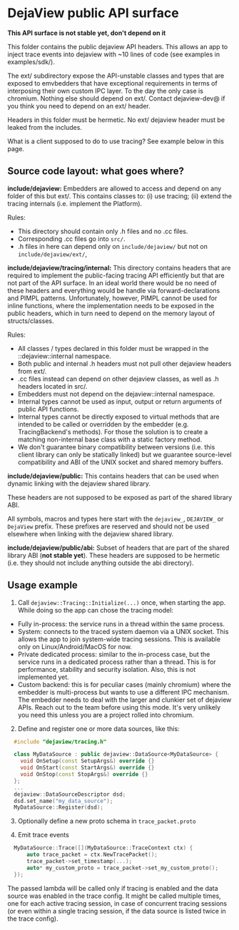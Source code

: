 # DejaView public API surface

**This API surface is not stable yet, don't depend on it**

This folder contains the public dejaview API headers. This allows an app to
inject trace events into dejaview with ~10 lines of code (see examples in
examples/sdk/).

The ext/ subdirectory expose the API-unstable classes and types that are
exposed to emvbedders that have exceptional requirements in terms of interposing
their own custom IPC layer. To the day the only case is chromium. Nothing else
should depend on ext/. Contact dejaview-dev@ if you think you need to
depend on an ext/ header.

Headers in this folder must be hermetic. No ext/ dejaview header must be
leaked from the includes.

What is a client supposed to do to use tracing? See example below in this page.


Source code layout: what goes where?
------------------------------------

**include/dejaview:**
Embedders are allowed to access and depend on any folder of this but ext/.
This contains classes to: (i) use tracing; (ii) extend the tracing internals
(i.e. implement the Platform).

Rules:
- This directory should contain only .h files and no .cc files.
- Corresponding .cc files go into `src/`.
- .h files in here can depend only on `include/dejaview/` but not on
  `include/dejaview/ext/`,

**include/dejaview/tracing/internal:**
This directory contains headers that are required to implement the public-facing
tracing API efficiently but that are not part of the API surface.
In an ideal world there would be no need of these headers and everything would
be handle via forward-declarations and PIMPL patterns. Unfortunately, however,
PIMPL cannot be used for inline functions, where the implementation needs to be
exposed in the public headers, which in turn need to depend on the memory layout
of structs/classes.

Rules:
- All classes / types declared in this folder must be wrapped in the
  ::dejaview::internal namespace.
- Both public and internal .h headers must not pull other dejaview headers
  from ext/.
- .cc files instead can depend on other dejaview classes, as well as .h headers
  located in src/.
- Embedders must not depend on the dejaview::internal namespace.
- Internal types cannot be used as input, output or return arguments of public
  API functions.
- Internal types cannot be directly exposed to virtual methods that are
  intended to be called or overridden by the embedder (e.g. TracingBackend's
  methods). For those the solution is to create a matching non-internal base
  class with a static factory method.
- We don't guarantee binary compatibility between versions (i.e. this client
  library can only be statically linked) but we guarantee source-level
  compatibility and ABI of the UNIX socket and shared memory buffers.

**include/dejaview/public:**
This contains headers that can be used when dynamic linking with the dejaview
shared library.

These headers are not supposed to be exposed as part of the shared library ABI.

All symbols, macros and types here start with the `dejaview_`, `DEJAVIEW_` or
`DejaView` prefix. These prefixes are reserved and should not be used elsewhere
when linking with the dejaview shared library.

**include/dejaview/public/abi:**
Subset of headers that are part of the shared library ABI (**not stable yet**).
These headers are supposed to be hermetic (i.e. they should not include anything
outside the abi directory).

Usage example
-------------
1. Call `dejaview::Tracing::Initialize(...)` once, when starting the app.
  While doing so the app can chose the tracing model:
  - Fully in-process: the service runs in a thread within the same process.
  - System: connects to the traced system daemon via a UNIX socket. This allows
    the app to join system-wide tracing sessions. This is available only on
    Linux/Android/MacOS for now.
  - Private dedicated process: similar to the in-process case, but the service
    runs in a dedicated process rather than a thread. This is for performance,
    stability and security isolation. Also, this is not implemented yet.
  - Custom backend: this is for peculiar cases (mainly chromium) where the
    embedder is multi-process but wants to use a different IPC mechanism. The
    embedder needs to deal with the larger and clunkier set of dejaview APIs.
    Reach out to the team before using this mode. It's very unlikely you need
    this unless you are a project rolled into chromium.

2. Define and register one or more data sources, like this:
```cpp
  #include "dejaview/tracing.h"

  class MyDataSource : public dejaview::DataSource<MyDataSource> {
    void OnSetup(const SetupArgs&) override {}
    void OnStart(const StartArgs&) override {}
    void OnStop(const StopArgs&) override {}
  };
  ...
  dejaview::DataSourceDescriptor dsd;
  dsd.set_name("my_data_source");
  MyDataSource::Register(dsd);
```

3. Optionally define a new proto schema in `trace_packet.proto`

4. Emit trace events
```cpp
  MyDataSource::Trace([](MyDataSource::TraceContext ctx) {
      auto trace_packet = ctx.NewTracePacket();
      trace_packet->set_timestamp(...);
      auto* my_custom_proto = trace_packet->set_my_custom_proto();
  });
```

The passed lambda will be called only if tracing is enabled and the data source
was enabled in the trace config. It might be called multiple times, one for each
active tracing session, in case of concurrent tracing sessions (or even within a
single tracing session, if the data source is listed twice in the trace config).
